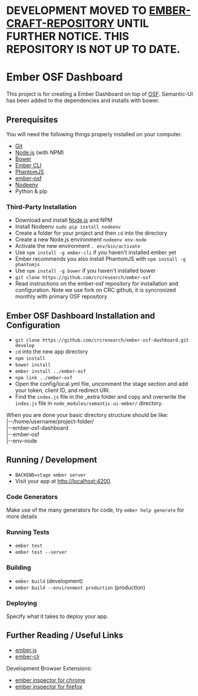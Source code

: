 # DEVELOPMENT MOVED TO [EMBER-CRAFT-REPOSITORY](https://github.com/crcresearch/ember-craft-repository/) UNTIL FURTHER NOTICE. THIS REPOSITORY IS NOT UP TO DATE.

# Ember OSF Dashboard

This project is for creating a Ember Dashboard on top of [OSF](http://osf.io). Semantic-UI has been added to the dependencies and installs with bower.

## Prerequisites

You will need the following things properly installed on your computer.

- [Git](http://git-scm.com/)
- [Node.js](http://nodejs.org/) (with NPM)
- [Bower](http://bower.io/)
- [Ember CLI](http://ember-cli.com/)
- [PhantomJS](http://phantomjs.org/)
- [ember-osf](http://github.com/crcresearch/ember-osf.git)
- [Nodeenv](https://ekalinin.github.io/nodeenv/)
- Python & pip

### Third-Party Installation

- Download and install [Node.js](https://nodejs.org/en/download/) and NPM
- Install Nodeenv `sudo pip install nodeenv`
- Create a folder for your project and then `cd` into the directory
- Create a new Node.js environment `nodeenv env-node`
- Activate the new environment `. env/bin/activate`
- Use `npm install -g ember-cli` if you haven't installed ember yet
- Ember recommends you also install PhantomJS with `npm install -g phantomjs`
- Use `npm install -g bower` if you haven't installed bower
- `git clone https://github.com/crcresearch/ember-osf`
- Read instructions on the ember-osf repository for installation and configuration. Note we use fork on CRC github, it is syncronized monthly with primary OSF repository

## Ember OSF Dashboard Installation and Configuration

- `git clone https://github.com/crcresearch/ember-osf-dashboard.git develop`
- `cd` into the new app directory
- `npm install`
- `bower install`
- `ember install ../ember-osf`
- `npm link ../ember-osf`
- Open the config/local.yml file, uncomment the stage section and add your token, client ID, and redirect URI.
- Find the `index.js` file in the _extra folder and copy and overwrite the `index.js` file in `node_modules/semantic-ui-ember/` directory.

When you are done your basic directory structure should be like:<br>
|--/home/username/project-folder/<br>
|--ember-osf-dashboard<br>
|--ember-osf<br>
|--env-node

## Running / Development

- `BACKEND=stage ember server`
- Visit your app at <http://localhost:4200>.

### Code Generators

Make use of the many generators for code, try `ember help generate` for more details

### Running Tests

- `ember test`
- `ember test --server`

### Building

- `ember build` (development)
- `ember build --environment production` (production)

### Deploying

Specify what it takes to deploy your app.

## Further Reading / Useful Links

- [ember.js](http://emberjs.com/)
- [ember-cli](http://ember-cli.com/)

Development Browser Extensions:

- [ember inspector for chrome](https://chrome.google.com/webstore/detail/ember-inspector/bmdblncegkenkacieihfhpjfppoconhi)
- [ember inspector for firefox](https://addons.mozilla.org/en-US/firefox/addon/ember-inspector/)
